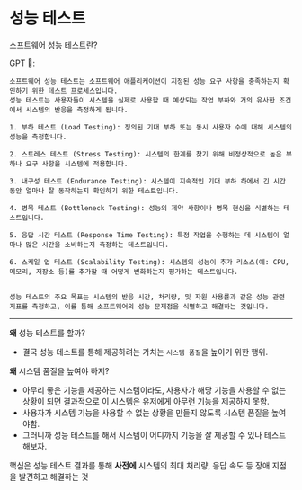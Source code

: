 # 성능 테스트

소프트웨어 성능 테스트란?

GPT 🤖:
```text
소프트웨어 성능 테스트는 소프트웨어 애플리케이션이 지정된 성능 요구 사항을 충족하는지 확인하기 위한 테스트 프로세스입니다.
성능 테스트는 사용자들이 시스템을 실제로 사용할 때 예상되는 작업 부하와 거의 유사한 조건에서 시스템의 반응을 측정하게 됩니다.

1. 부하 테스트 (Load Testing): 정의된 기대 부하 또는 동시 사용자 수에 대해 시스템의 성능을 측정합니다.

2. 스트레스 테스트 (Stress Testing): 시스템의 한계를 찾기 위해 비정상적으로 높은 부하나 요구 사항을 시스템에 적용합니다.

3. 내구성 테스트 (Endurance Testing): 시스템이 지속적인 기대 부하 하에서 긴 시간 동안 얼마나 잘 동작하는지 확인하기 위한 테스트입니다.

4. 병목 테스트 (Bottleneck Testing): 성능의 제약 사항이나 병목 현상을 식별하는 테스트입니다.

5. 응답 시간 테스트 (Response Time Testing): 특정 작업을 수행하는 데 시스템이 얼마나 많은 시간을 소비하는지 측정하는 테스트입니다.

6. 스케일 업 테스트 (Scalability Testing): 시스템의 성능이 추가 리소스(예: CPU, 메모리, 저장소 등)를 추가할 때 어떻게 변화하는지 평가하는 테스트입니다.


성능 테스트의 주요 목표는 시스템의 반응 시간, 처리량, 및 자원 사용률과 같은 성능 관련 지표를 측정하고, 이를 통해 소프트웨어의 성능 문제점을 식별하고 해결하는 것입니다.
```
---

**왜** 성능 테스트를 할까?

* 결국 성능 테스트를 통해 제공하려는 가치는 `시스템 품질`을 높이기 위한 행위.

**왜** 시스템 품질을 높여야 하지?

* 아무리 좋은 기능을 제공하는 시스템이라도, 사용자가 해당 기능을 사용할 수 없는 상황이 되면 결과적으로 이 시스템은 유저에게 아무런 기능을 제공하지 못함.
* 사용자가 시스템 기능을 사용할 수 없는 상황을 만들지 않도록 시스템 품질을 높여야함.
* 그러니까 성능 테스트를 해서 시스템이 어디까지 기능을 잘 제공할 수 있나 테스트 해보자.


핵심은 성능 테스트 결과를 통해 **사전에** 시스템의 최대 처리량, 응답 속도 등 장애 지점을 발견하고 해결하는 것